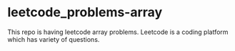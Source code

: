 # leetcode_problems-array
This repo is having leetcode array problems.
Leetcode is a coding platform which has variety of questions.
